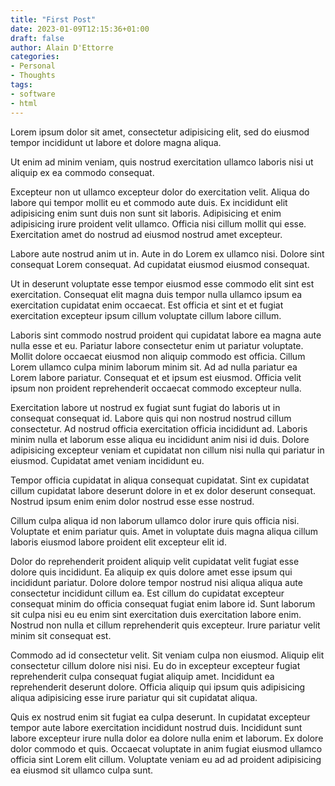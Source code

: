 ```yaml
---
title: "First Post"
date: 2023-01-09T12:15:36+01:00
draft: false
author: Alain D'Ettorre
categories:
- Personal
- Thoughts
tags:
- software
- html
---
```


Lorem ipsum dolor sit amet, consectetur adipisicing elit, sed do eiusmod
tempor incididunt ut labore et dolore magna aliqua.

<!-- more -->

Ut enim ad minim veniam, quis nostrud exercitation ullamco laboris nisi ut
aliquip ex ea commodo consequat.

Excepteur non ut ullamco excepteur dolor do exercitation velit. Aliqua do labore qui tempor mollit eu et commodo aute duis. Ex incididunt elit adipisicing enim sunt duis non sunt sit laboris. Adipisicing et enim adipisicing irure proident velit ullamco. Officia nisi cillum mollit qui esse. Exercitation amet do nostrud ad eiusmod nostrud amet excepteur.

Labore aute nostrud anim ut in. Aute in do Lorem ex ullamco nisi. Dolore sint consequat Lorem consequat. Ad cupidatat eiusmod eiusmod consequat.

Ut in deserunt voluptate esse tempor eiusmod esse commodo elit sint est exercitation. Consequat elit magna duis tempor nulla ullamco ipsum ea exercitation cupidatat enim occaecat. Est officia et sint et et fugiat exercitation excepteur ipsum cillum voluptate cillum labore cillum.

Laboris sint commodo nostrud proident qui cupidatat labore ea magna aute nulla esse et eu. Pariatur labore consectetur enim ut pariatur voluptate. Mollit dolore occaecat eiusmod non aliquip commodo est officia. Cillum Lorem ullamco culpa minim laborum minim sit. Ad ad nulla pariatur ea Lorem labore pariatur. Consequat et et ipsum est eiusmod. Officia velit ipsum non proident reprehenderit occaecat commodo excepteur nulla.

Exercitation labore ut nostrud ex fugiat sunt fugiat do laboris ut in consequat consequat id. Labore quis qui non nostrud nostrud cillum consectetur. Ad nostrud officia exercitation officia incididunt ad. Laboris minim nulla et laborum esse aliqua eu incididunt anim nisi id duis. Dolore adipisicing excepteur veniam et cupidatat non cillum nisi nulla qui pariatur in eiusmod. Cupidatat amet veniam incididunt eu.

Tempor officia cupidatat in aliqua consequat cupidatat. Sint ex cupidatat cillum cupidatat labore deserunt dolore in et ex dolor deserunt consequat. Nostrud ipsum enim enim dolor nostrud esse esse nostrud.

Cillum culpa aliqua id non laborum ullamco dolor irure quis officia nisi. Voluptate et enim pariatur quis. Amet in voluptate duis magna aliqua cillum laboris eiusmod labore proident elit excepteur elit id.

Dolor do reprehenderit proident aliquip velit cupidatat velit fugiat esse dolore quis incididunt. Ea aliquip ex quis dolore amet esse ipsum qui incididunt pariatur. Dolore dolore tempor nostrud nisi aliqua aliqua aute consectetur incididunt cillum ea. Est cillum do cupidatat excepteur consequat minim do officia consequat fugiat enim labore id. Sunt laborum sit culpa nisi eu eu enim sint exercitation duis exercitation labore enim. Nostrud non nulla et cillum reprehenderit quis excepteur. Irure pariatur velit minim sit consequat est.

Commodo ad id consectetur velit. Sit veniam culpa non eiusmod. Aliquip elit consectetur cillum dolore nisi nisi. Eu do in excepteur excepteur fugiat reprehenderit culpa consequat fugiat aliquip amet. Incididunt ea reprehenderit deserunt dolore. Officia aliquip qui ipsum quis adipisicing aliqua adipisicing esse irure pariatur qui sit cupidatat aliqua.

Quis ex nostrud enim sit fugiat ea culpa deserunt. In cupidatat excepteur tempor aute labore exercitation incididunt nostrud duis. Incididunt sunt labore excepteur irure nulla dolor ea dolore nulla enim et laborum. Ex dolore dolor commodo et quis. Occaecat voluptate in anim fugiat eiusmod ullamco officia sint Lorem elit cillum. Voluptate veniam eu ad ad proident adipisicing ea eiusmod sit ullamco culpa sunt.
